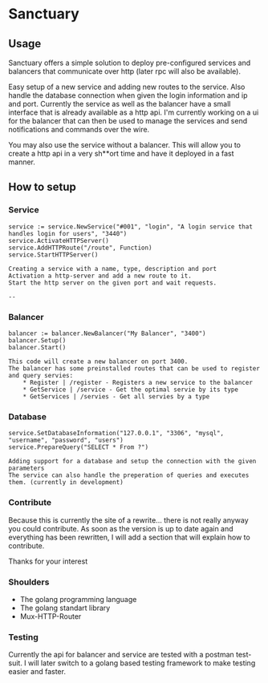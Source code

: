 # Sanctuary

## Usage

Sanctuary offers a simple solution to deploy pre-configured services and balancers that communicate over http (later rpc will also be available).

Easy setup of a new service and adding new routes to the service. Also handle the database connection when given the login information and ip and port.
Currently the service as well as the balancer have a small interface that is already available as a http api. I'm currently working on a ui for the balancer that can then be used to manage the services
and send notifications and commands over the wire.

You may also use the service without a balancer. This will allow you to create a http api in a very sh\*\*ort time and have it deployed in a fast manner.

## How to setup

### Service

    service := service.NewService("#001", "login", "A login service that handles login for users", "3440")
    service.ActivateHTTPServer()
    service.AddHTTPRoute("/route", Function)
    service.StartHTTPServer()

    Creating a service with a name, type, description and port
    Activation a http-server and add a new route to it.
    Start the http server on the given port and wait requests.

    --

### Balancer

    balancer := balancer.NewBalancer("My Balancer", "3400")
    balancer.Setup()
    balancer.Start()

    This code will create a new balancer on port 3400.
    The balancer has some preinstalled routes that can be used to register and query servies:
        * Register | /register - Registers a new service to the balancer
        * GetService | /service - Get the optimal servie by its type
        * GetServices | /servies - Get all servies by a type

### Database

    service.SetDatabaseInformation("127.0.0.1", "3306", "mysql", "username", "password", "users")
    service.PrepareQuery("SELECT * From ?")

    Adding support for a database and setup the connection with the given parameters
    The service can also handle the preperation of queries and executes them. (currently in development)

### Contribute

Because this is currently the site of a rewrite... there is not really anyway you could contribute. As soon as the version is up to date again and everything has been rewritten, I will add a section that will explain how to contribute.

Thanks for your interest

### Shoulders

- The golang programming language
- The golang standart library
- Mux-HTTP-Router

### Testing

Currently the api for balancer and service are tested with a postman test-suit. I will later switch to a golang based testing framework to make testing easier and faster.

